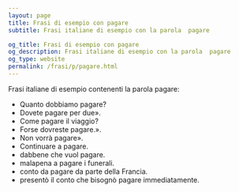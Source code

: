 ```yaml
---
layout: page
title: Frasi di esempio con pagare 
subtitle: Frasi italiane di esempio con la parola  pagare

og_title: Frasi di esempio con pagare 
og_description: Frasi italiane di esempio con la parola  pagare
og_type: website
permalink: /frasi/p/pagare.html
---
```


Frasi italiane di esempio contenenti la parola pagare:


- Quanto dobbiamo pagare?
- Dovete pagare per due».
- Come pagare il viaggio?
- Forse dovreste pagare.».
- Non vorrà pagare».
- Continuare a pagare.
- dabbene che vuol pagare.
- malapena a pagare i funerali.
- conto da pagare da parte della Francia.
- presentò il conto che bisognò pagare immediatamente.
